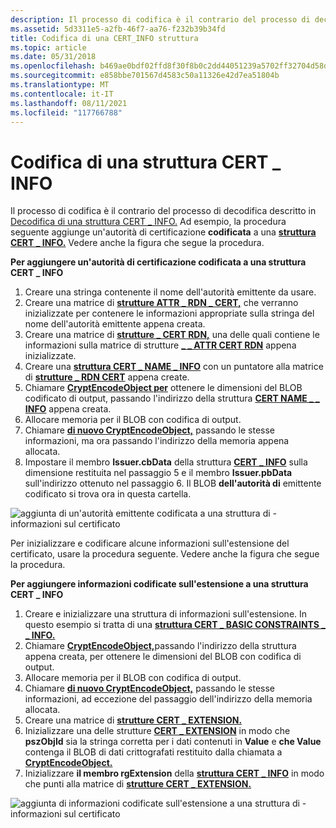 ```yaml
---
description: Il processo di codifica è il contrario del processo di decodifica descritto in Decodifica di una struttura CERT \_ INFO.
ms.assetid: 5d3311e5-a2fb-46f7-aa76-f232b39b34fd
title: Codifica di una CERT_INFO struttura
ms.topic: article
ms.date: 05/31/2018
ms.openlocfilehash: b469ae0bdf02ffd8f30f8b0c2dd44051239a5702ff32704d58de8b60f1ca9701
ms.sourcegitcommit: e858bbe701567d4583c50a11326e42d7ea51804b
ms.translationtype: MT
ms.contentlocale: it-IT
ms.lasthandoff: 08/11/2021
ms.locfileid: "117766788"
---
```

# <a name="encoding-a-cert_info-structure"></a>Codifica di una struttura CERT \_ INFO

Il processo di codifica è il contrario del processo di decodifica descritto in [Decodifica di una struttura CERT \_ INFO.](decoding-a-cert-info-structure.md) Ad esempio, la procedura seguente aggiunge un'autorità di certificazione **codificata** a una [**struttura CERT \_ INFO.**](/windows/desktop/api/Wincrypt/ns-wincrypt-cert_info) Vedere anche la figura che segue la procedura.

**Per aggiungere un'autorità di certificazione codificata a una struttura CERT \_ INFO**

1.  Creare una stringa contenente il nome dell'autorità emittente da usare.
2.  Creare una matrice di [**strutture ATTR \_ RDN \_ CERT,**](/windows/desktop/api/Wincrypt/ns-wincrypt-cert_rdn_attr) che verranno inizializzate per contenere le informazioni appropriate sulla stringa del nome dell'autorità emittente appena creata.
3.  Creare una matrice di [**strutture \_ CERT RDN,**](/windows/desktop/api/Wincrypt/ns-wincrypt-cert_rdn) una delle quali contiene le informazioni sulla matrice di strutture [**\_ \_ ATTR CERT RDN**](/windows/desktop/api/Wincrypt/ns-wincrypt-cert_rdn_attr) appena inizializzate.
4.  Creare una [**struttura CERT \_ NAME \_ INFO**](/windows/desktop/api/Wincrypt/ns-wincrypt-cert_name_info) con un puntatore alla matrice di [**strutture \_ RDN CERT**](/windows/desktop/api/Wincrypt/ns-wincrypt-cert_rdn) appena create.
5.  Chiamare [**CryptEncodeObject per**](/windows/desktop/api/Wincrypt/nf-wincrypt-cryptencodeobject) ottenere le dimensioni del BLOB codificato di output, passando l'indirizzo della struttura [**CERT NAME \_ \_ INFO**](/windows/desktop/api/Wincrypt/ns-wincrypt-cert_name_info) appena creata.
6.  Allocare memoria per il BLOB con codifica di output.
7.  Chiamare [**di nuovo CryptEncodeObject,**](/windows/desktop/api/Wincrypt/nf-wincrypt-cryptencodeobject) passando le stesse informazioni, ma ora passando l'indirizzo della memoria appena allocata.
8.  Impostare il membro **Issuer.cbData** della struttura [**CERT \_ INFO**](/windows/desktop/api/Wincrypt/ns-wincrypt-cert_info) sulla dimensione restituita nel passaggio 5 e il membro **Issuer.pbData** sull'indirizzo ottenuto nel passaggio 6. Il BLOB **dell'autorità di** emittente codificato si trova ora in questa cartella.

![aggiunta di un'autorità emittente codificata a una struttura di \- informazioni sul certificato](images/encflow.png)

Per inizializzare e codificare alcune informazioni sull'estensione del certificato, usare la procedura seguente. Vedere anche la figura che segue la procedura.

**Per aggiungere informazioni codificate sull'estensione a una struttura CERT \_ INFO**

1.  Creare e inizializzare una struttura di informazioni sull'estensione. In questo esempio si tratta di una [**struttura CERT \_ BASIC CONSTRAINTS \_ \_ INFO.**](/windows/desktop/api/Wincrypt/ns-wincrypt-cert_basic_constraints_info)
2.  Chiamare [**CryptEncodeObject,**](/windows/desktop/api/Wincrypt/nf-wincrypt-cryptencodeobject)passando l'indirizzo della struttura appena creata, per ottenere le dimensioni del BLOB con codifica di output.
3.  Allocare memoria per il BLOB con codifica di output.
4.  Chiamare [**di nuovo CryptEncodeObject,**](/windows/desktop/api/Wincrypt/nf-wincrypt-cryptencodeobject) passando le stesse informazioni, ad eccezione del passaggio dell'indirizzo della memoria allocata.
5.  Creare una matrice di [**strutture CERT \_ EXTENSION.**](/windows/desktop/api/Wincrypt/ns-wincrypt-cert_extension)
6.  Inizializzare una delle strutture [**CERT \_ EXTENSION**](/windows/desktop/api/Wincrypt/ns-wincrypt-cert_extension) in modo che **pszObjId** sia la stringa corretta per i dati contenuti in **Value** e **che Value** contenga il BLOB di dati crittografati restituito dalla chiamata a [**CryptEncodeObject.**](/windows/desktop/api/Wincrypt/nf-wincrypt-cryptencodeobject)
7.  Inizializzare **il membro rgExtension** della [**struttura CERT \_ INFO**](/windows/desktop/api/Wincrypt/ns-wincrypt-cert_info) in modo che punti alla matrice di [**strutture CERT \_ EXTENSION.**](/windows/desktop/api/Wincrypt/ns-wincrypt-cert_extension)

![aggiunta di informazioni codificate sull'estensione a una struttura di \- informazioni sul certificato](images/xtenflow.png)

 

 



